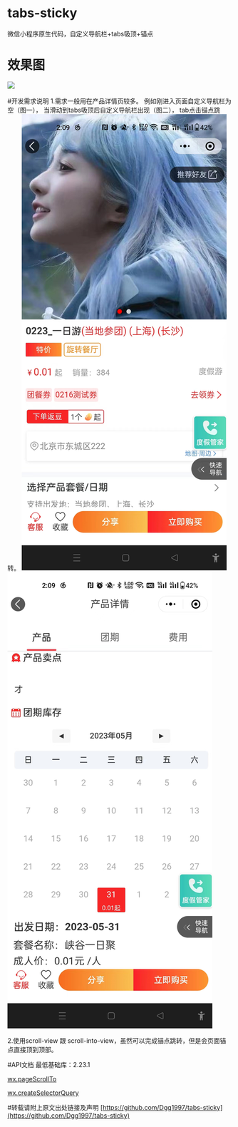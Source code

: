 # tabs-sticky
微信小程序原生代码，自定义导航栏+tabs吸顶+锚点

# 效果图
![](C:\git项目\tabs-sticky\效果图.gif)

#开发需求说明
1.需求一般用在产品详情页较多。
例如刚进入页面自定义导航栏为空（图一），
当滑动到tabs吸顶后自定义导航栏出现（图二），
tab点击锚点跳转。
![img_1.png](img_1.png)
![img_2.png](img_2.png)

2.使用scroll-view 跟 scroll-into-view，虽然可以完成锚点跳转，但是会页面锚点直接顶到顶部。

#API文档
最低基础库：2.23.1

[wx.pageScrollTo](https://developers.weixin.qq.com/miniprogram/dev/api/ui/scroll/wx.pageScrollTo.html)

[wx.createSelectorQuery](https://developers.weixin.qq.com/miniprogram/dev/api/wxml/wx.createSelectorQuery.html)

#转载请附上原文出处链接及声明
[https://github.com/Dgg1997/tabs-sticky](https://github.com/Dgg1997/tabs-sticky)
